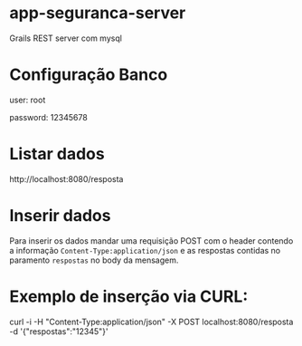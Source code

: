 # app-seguranca-server

Grails REST server com mysql

# Configuração Banco

user: root

password: 12345678

# Listar dados

http://localhost:8080/resposta

# Inserir dados

Para inserir os dados mandar uma requisição POST com o header contendo a informação ``Content-Type:application/json`` e  as respostas contidas no paramento `respostas` no body da mensagem.

# Exemplo de inserção via CURL:

curl -i -H "Content-Type:application/json" -X POST localhost:8080/resposta -d '{"respostas":"12345"}'

